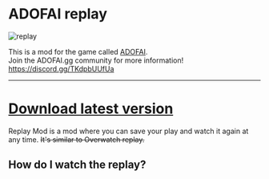 # ADOFAI replay

![replay](https://github.com/NoBrain0917/Replay/blob/master/Resource/adofai.gif?raw=true)

This is a mod for the game called [ADOFAI](https://store.steampowered.com/app/977950/A_Dance_of_Fire_and_Ice/).     
Join the ADOFAI.gg community for more information! https://discord.gg/TKdpbUUfUa

--- 

# [Download latest version](https://github.com/NoBrain0917/Replay/releases)
Replay Mod is a mod where you can save your play and watch it again at any time. ~~It's similar to Overwatch replay.~~
    
## How do I watch the replay?
